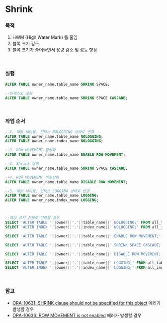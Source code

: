 Shrink
===

### 목적
1. HWM (High Water Mark) 를 줄임
1. 블록 크기 감소
1. 블록 크기가 줄어들면서 용량 감소 및 성능 향상

<br>

### 실행
```sql
ALTER TABLE owner_name.table_name SHRINK SPACE;

--인덱스도 포함
ALTER TABLE owner_name.table_name SHRINK SPACE CASCADE;
```

<br>

### 작업 순서
```sql
--1. 해당 테이블, 인덱스 NOLOGGING 상태로 변경
ALTER TABLE owner_name.table_name NOLOGGING;
ALTER TABLE owner_name.index_name NOLOGGING;

--2. ROW MOVEMENT 활성화
ALTER TABLE owner_name.table_name ENABLE ROW MOVEMENT;

--3. Shrink 실행
ALTER TABLE owner_name.table_name SHRINK SPACE CASCADE;

--4. ROW MOVEMENT 비활성화
ALTER TABLE owner_name.table_name DISABLE ROW MOVEMENT;

--5. 해당 테이블, 인덱스 LOGGING 상태로 변경
ALTER TABLE owner_name.table_name LOGGING;
ALTER TABLE owner_name.index_name LOGGING;



--해당 유저 전체로 진행할 경우
SELECT 'ALTER TABLE '||owner||'.'||table_name||' NOLOGGING;' FROM all_tables  WHERE OWNER IN ('owner_name1', 'owner_name2', ... ) UNION ALL
SELECT 'ALTER INDEX '||owner||'.'||index_name||' NOLOGGING;' FROM all_indexes WHERE OWNER IN ('owner_name1', 'owner_name2', ... );

SELECT 'ALTER TABLE '||owner||'.'||table_name||' ENABLE ROW MOVEMENT;' FROM all_tables  WHERE OWNER IN ('owner_name1', 'owner_name2', ... );

SELECT 'ALTER TABLE '||owner||'.'||table_name||' SHRINK SPACE CASCADE;' FROM all_tables  WHERE OWNER IN ('owner_name1', 'owner_name2', ... );

SELECT 'ALTER TABLE '||owner||'.'||table_name||' DISABLE ROW MOVEMENT;' FROM all_tables  WHERE OWNER IN ('owner_name1', 'owner_name2', ... );

SELECT 'ALTER TABLE '||owner||'.'||table_name||' LOGGING;' FROM all_tables  WHERE OWNER IN ('owner_name1', 'owner_name2', ... ) UNION ALL
SELECT 'ALTER INDEX '||owner||'.'||index_name||' LOGGING;' FROM all_indexes WHERE OWNER IN ('owner_name1', 'owner_name2', ... );
```

<br>

### 참고
* [ORA-10631: SHRINK clause should not be specified for this object](../Error/10631.md) 에러가 발생할 경우
* [ORA-10636: ROW MOVEMENT is not enabled](../Error/10636.md) 에러가 발생할 경우

<br>
